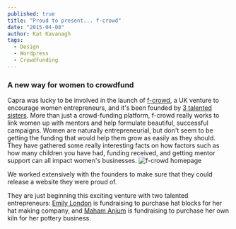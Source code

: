 ```yaml
---
published: true
title: "Proud to present... f-crowd"
date: "2015-04-08"
author: Kat Kavanagh
tags: 
  - Design
  - Wordpress
  - Crowdfunding
---
```


### A new way for women to crowdfund

Capra was lucky to be involved in the launch of [f-crowd](http://f-crowd.com), a UK venture to encourage women entrepreneurs, and it's been founded by [3 talented sisters](https://f-crowd.com/about/team/). More than just a crowd-funding platform, f-crowd really works to link women up with mentors and help formulate beautiful, successful campaigns. Women are naturally entrepreneurial, but don't seem to be getting the funding that would help them grow as easily as they should. They have gathered some really interesting facts on how factors such as how many children you have had, funding received, and getting mentor support can all impact women's businesses.
<img src="https://dl.dropboxusercontent.com/u/4461726/thisiscapra/f-crowd.jpg" alt="f-crowd homepage" />

We worked extensively with the founders to make sure that they could release a website they were proud of.

They are just beginning this exciting venture with two talented entrepreneurs:  [Emily London](https://f-crowd.com/projects/hat-blocks/) is fundraising to purchase hat blocks for her hat making company, and [Maham Anjum](https://f-crowd.com/projects/a-new-kiln/) is fundraising to purchase her own kiln for her pottery business.





